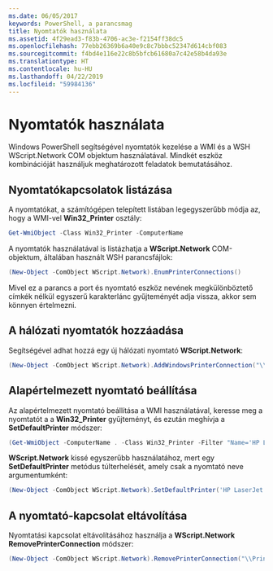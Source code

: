 ```yaml
---
ms.date: 06/05/2017
keywords: PowerShell, a parancsmag
title: Nyomtatók használata
ms.assetid: 4f29ead3-f83b-4706-ac3e-f2154ff38dc5
ms.openlocfilehash: 77ebb26369b6a40e9c8c7bbbc52347d614cbf083
ms.sourcegitcommit: f4bd4e116e22c8b5bfcb61680a7c42e58b4da93e
ms.translationtype: HT
ms.contentlocale: hu-HU
ms.lasthandoff: 04/22/2019
ms.locfileid: "59984136"
---
```

# <a name="working-with-printers"></a>Nyomtatók használata

Windows PowerShell segítségével nyomtatók kezelése a WMI és a WSH WScript.Network COM objektum használatával. Mindkét eszköz kombinációját használjuk meghatározott feladatok bemutatásához.

## <a name="listing-printer-connections"></a>Nyomtatókapcsolatok listázása

A nyomtatókat, a számítógépen telepített listában legegyszerűbb módja az, hogy a WMI-vel **Win32_Printer** osztály:

```powershell
Get-WmiObject -Class Win32_Printer -ComputerName
```

A nyomtatók használatával is listázhatja a **WScript.Network** COM-objektum, általában használt WSH parancsfájlok:

```powershell
(New-Object -ComObject WScript.Network).EnumPrinterConnections()
```

Mivel ez a parancs a port és nyomtató eszköz nevének megkülönböztető címkék nélkül egyszerű karakterlánc gyűjteményét adja vissza, akkor sem könnyen értelmezni.

## <a name="adding-a-network-printer"></a>A hálózati nyomtatók hozzáadása

Segítségével adhat hozzá egy új hálózati nyomtató **WScript.Network**:

```powershell
(New-Object -ComObject WScript.Network).AddWindowsPrinterConnection("\\Printserver01\Xerox5")
```

## <a name="setting-a-default-printer"></a>Alapértelmezett nyomtató beállítása

Az alapértelmezett nyomtató beállítása a WMI használatával, keresse meg a nyomtatót a a **Win32_Printer** gyűjteményt, és ezután meghívja a **SetDefaultPrinter** módszer:

```powershell
(Get-WmiObject -ComputerName . -Class Win32_Printer -Filter "Name='HP LaserJet 5Si'").SetDefaultPrinter()
```

**WScript.Network** kissé egyszerűbb használatához, mert egy **SetDefaultPrinter** metódus túlterhelését, amely csak a nyomtató neve argumentumként:

```powershell
(New-Object -ComObject WScript.Network).SetDefaultPrinter('HP LaserJet 5Si')
```

## <a name="removing-a-printer-connection"></a>A nyomtató-kapcsolat eltávolítása

Nyomtatási kapcsolat eltávolításához használja a **WScript.Network RemovePrinterConnection** módszer:

```powershell
(New-Object -ComObject WScript.Network).RemovePrinterConnection("\\Printserver01\Xerox5")
```